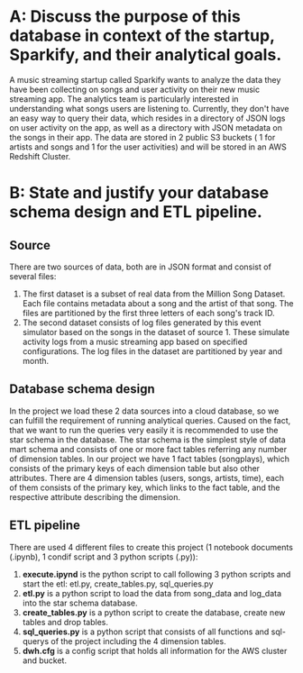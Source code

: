 # A: Discuss the purpose of this database in context of the startup, Sparkify, and their analytical goals.
A music streaming startup called Sparkify wants to analyze the data they have been collecting on songs and user activity on their new music streaming app. The analytics team is particularly interested in understanding what songs users are listening to. Currently, they don't have an easy way to query their data, which resides in a directory of JSON logs on user activity on the app, as well as a directory with JSON metadata on the songs in their app.
The data are stored in 2 public S3 buckets ( 1 for artists and songs and 1 for the user activities) and will be stored in an AWS Redshift Cluster.

# B: State and justify your database schema design and ETL pipeline.
## Source
There are two sources of data, both are in JSON format and consist of several files: 
1. The first dataset is a subset of real data from the Million Song Dataset. Each file contains metadata about a song and the artist of that song. The files are partitioned by the first three letters of each song's track ID.
2. The second dataset consists of log files generated by this event simulator based on the songs in the dataset of source 1. These simulate activity logs from a music streaming app based on specified configurations. The log files in the dataset are partitioned by year and month. 
## Database schema design
In the project we load these 2 data sources into a cloud database, so we can fulfill the requirement of running analytical queries. Caused on the fact, that we want to run the queries very easily it is recommended to use the star schema in the database. The star schema is the simplest style of data mart schema and consists of one or more fact tables referring any number of dimension tables.
In our project we have 1 fact tables (songplays), which consists of the primary keys of each dimension table but also other attributes. There are 4 dimension tables (users, songs, artists, time), each of them consists of the primary key, which links to the fact table, and the respective attribute describing the dimension.
## ETL pipeline
There are used 4 different files to create this project (1 notebook documents (.ipynb), 1 condif script and 3 python scripts (.py)):
1. **execute.ipynd** is the python script to call following 3 python scripts and start the etl: etl.py, create_tables.py, sql_queries.py
2. **etl.py** is a python script to load the data from song_data and log_data into the star schema database. 
3. **create_tables.py** is a python script to create the database, create new tables and drop tables.
4. **sql_queries.py** is a python script that consists of all functions and sql-querys of the project including the 4 dimension tables.
4. **dwh.cfg** is a config script that holds all information for the AWS cluster and bucket.


